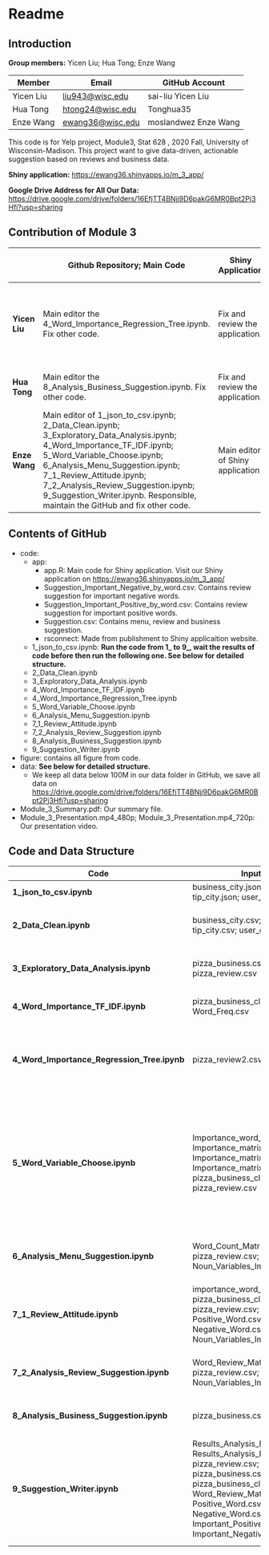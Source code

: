 # Readme

## Introduction

**Group members:** Yicen Liu; Hua Tong; Enze Wang



| Member    | Email            | GitHub Account       |
| --------- | ---------------- | -------------------- |
| Yicen Liu | liu943@wisc.edu  | sai-liu Yicen Liu    |
| Hua Tong  | htong24@wisc.edu | Tonghua35            |
| Enze Wang | ewang36@wisc.edu | moslandwez Enze Wang |





This code is for Yelp project, Module3, Stat 628 , 2020 Fall, University of Wisconsin-Madison. This project want to give data-driven, actionable suggestion based on reviews and business data. 

**Shiny application:** https://ewang36.shinyapps.io/m_3_app/

**Google Drive Address for All Our Data:** https://drive.google.com/drive/folders/16EfjTT4BNjj9D6pakG6MR0Bpt2Pj3Hfi?usp=sharing



## Contribution of Module 3

|               | Github Repository; Main Code                                 | Shiny Application                | Four-Pages Summary                                           | Narrated Presentation                                        |
| ------------- | ------------------------------------------------------------ | -------------------------------- | ------------------------------------------------------------ | ------------------------------------------------------------ |
| **Yicen Liu** | Main editor the 4_Word_Importance_Regression_Tree.ipynb. Fix other code. | Fix and review the application.  | Editor of tree regression parts and fix other parts.         | Main editor of mp4 file. Speaker of data clean, business and menu suggesion part. |
| **Hua Tong**  | Main editor the 8_Analysis_Business_Suggestion.ipynb. Fix other code. | Fix and review the application.  | Main editor of summary                                       | Speaker of Shiny application part.                           |
| **Enze Wang** | Main editor of 1_json_to_csv.ipynb; 2_Data_Clean.ipynb; 3_Exploratory_Data_Analysis.ipynb; 4_Word_Importance_TF_IDF.ipynb; 5_Word_Variable_Choose.ipynb; 6_Analysis_Menu_Suggestion.ipynb; 7_1_Review_Attitude.ipynb; 7_2_Analysis_Review_Suggestion.ipynb; 9_Suggestion_Writer.ipynb. Responsible, maintain the GitHub and fix other code. | Main editor of Shiny application | Editor of review attitude, analysis part  and fix other part. | Main editor of  pptx file. Speaker of review attitude, analysis part. |



## Contents of GitHub

* code:
  * app:
    * app.R: Main code for Shiny application. Visit our Shiny application on https://ewang36.shinyapps.io/m_3_app/
    * Suggestion_Important_Negative_by_word.csv: Contains review suggestion for important negative words.
    * Suggestion_Important_Positive_by_word.csv: Contains review suggestion for important positive words.
    * Suggestion.csv: Contains menu, review and business suggestion.
    * rsconnect: Made from publishment to Shiny applicaition website.
  * 1_json_to_csv.ipynb: **Run the code from 1_ to 9_, wait the results of code before then run the following one. See below for detailed structure.**
  * 2_Data_Clean.ipynb
  * 3_Exploratory_Data_Analysis.ipynb
  * 4_Word_Importance_TF_IDF.ipynb
  * 4_Word_Importance_Regression_Tree.ipynb
  * 5_Word_Variable_Choose.ipynb
  * 6_Analysis_Menu_Suggestion.ipynb
  * 7_1_Review_Attitude.ipynb
  * 7_2_Analysis_Review_Suggestion.ipynb
  * 8_Analysis_Business_Suggestion.ipynb
  * 9_Suggestion_Writer.ipynb
* figure: contains all figure from code. 
* data: **See below for detailed structure.** 
  * We keep all data below 100M in our data folder in GitHub, we save all data on https://drive.google.com/drive/folders/16EfjTT4BNjj9D6pakG6MR0Bpt2Pj3Hfi?usp=sharing 
* Module_3_Summary.pdf: Our summary file.
* Module_3_Presentation.mp4_480p; Module_3_Presentation.mp4_720p: Our presentation video.



## Code and Data Structure

| Code                                        | Input Data                                                   | Function                                                     | Output Data                                                  |
| ------------------------------------------- | ------------------------------------------------------------ | ------------------------------------------------------------ | ------------------------------------------------------------ |
| **1_json_to_csv.ipynb**                     | business_city.json; review_city.json; tip_city.json; user_city.json | Transfer .json to .csv. Put business_attribute to several columns. | business_city.csv; review_city.csv; tip_city.csv; user_city.csv |
| **2_Data_Clean.ipynb**                      | business_city.csv; review_city.csv; tip_city.csv; user_city.csv | Wash data according null value ratio, distance, find the number of different category and choose pizza category, wash every columns. Keep English review only. | pizza_business.csv; pizza_review.csv; pizza_review2.csv (handle from Yicen Liu) ; pizza_tip.csv; pizza_user.csv |
| **3_Exploratory_Data_Analysis.ipynb**       | pizza_business.csv; pizza_review.csv                         | Do exploratory data analysis on pizza reviews and business. Combine review and business data, do review split and count frequent word list.  Extract food words. | pizza_business_clean_review.csv; Food_Word_Data.csv; Word_Freq.csv |
| **4_Word_Importance_TF_IDF.ipynb**          | pizza_business_clean_review.csv; Word_Freq.csv               | Calculate word importance rank by TF-IDF, parallel with 4_Word_Importance_Regression_Tree.ipynb | Importance_word_tf_idf.csv                                   |
| **4_Word_Importance_Regression_Tree.ipynb** | pizza_review2.csv;                                           | Calculate word importance rank by linear regression and tree regression, parallel with 4_Word_Importance_TF_IDF.ipynb, export linear rank by Importance_matrix1.csv, and tree regression rank by Importance_matrix2.csv and Importance_matrix3.csv | Importance_matrix1.csv; Importance_matrix2.csv; Importance_matrix3.csv; R1.Rdata; R2.Rdata; R3.Rdata; y.Rdata |
| **5_Word_Variable_Choose.ipynb**            | Importance_word_tf_idf.csv; Importance_matrix1.csv; Importance_matrix2.csv; Importance_matrix3.csv; pizza_business_clean_review.csv; pizza_review.csv | Find all noun, food noun from tf-idf results, and important food and service words as Noun_Variables_Important.csv, build word matrix as Word_Count_Matrix.csv. Find all positive and negative words mainly from tree regression results as AD.csv. Find all positive, negative, important positive and important negative word list as Important_Negative_Word.csv, Important_Positive_Word.csv. Negative_Word.csv, Positive_Word.csv. Find negative adverb such as "never", "not" and "no" from pizza_review.csv. | Noun_Variables.csv; Noun_Variables_Important.csv; Word_Count_Matrix.csv; AD.csv;    Important_Negative_Word.csv; Important_Positive_Word.csv; Negative_Word.csv; Positive_Word.csv; |
| **6_Analysis_Menu_Suggestion.ipynb**        | Word_Count_Matrix.csv; pizza_review.csv; Noun_Variables_Important.csv | Do linear regression and lasso regression to find the connection between occurrence of word in review with the review star rating. Write coefficient and p-value in Results_Analysis_Noun_Class.csv. | Results_Analysis_Noun_Class.csv                              |
| **7_1_Review_Attitude.ipynb**               | importance_word_tf_idf.csv; pizza_business_clean_review.csv; pizza_review.csv; Positive_Word.csv; Negative_Word.csv; Noun_Variables_Important.csv | Build review attitude judge function, split review again and combine review according to target words. Build review attitude matrix with target words and target reviews as Word_Review_Matrix.csv. | Split_Review.csv; Word_Review_Matrix.csv                     |
| **7_2_Analysis_Review_Suggestion.ipynb**    | Word_Review_Matrix.csv; pizza_review.csv; Noun_Variables_Important.csv; | Do ANOVA and T test to find significant words whose difference between star rating from positive reviews and negative reviews is significant. Export as Results_Analysis_Noun_Attitude.csv. | Results_Analysis_Noun_Attitude.csv                           |
| **8_Analysis_Business_Suggestion.ipynb**    | pizza_business.csv                                           | Do ANOVA and T test to find significant business attributes whose difference between business rating is sifnificant. | Suggestion.csv                                               |
| **9_Suggestion_Writer.ipynb**               | Results_Analysis_Noun_Class.csv; Results_Analysis_Noun_Attitude.csv; pizza_review.csv; pizza_business.csv; pizza_business_clean_review.csv; Word_Review_Matrix.csv; Positive_Word.csv; Negative_Word.csv; Important_Positive_Word.csv; Important_Negative_Word.csv | Write the analysis results before as prepared data for Shiny application. Including fit business and menu suggestion with their individual reality as Suggestion.csv. Count top3 positive, negative, important positive and important negative words as Suggestion_Important_Negative_by_word.csv; Suggestion_Important_Positive_by_word.csv; Suggestion_Negative_by_word.csv; Suggestion_Positive_by_word.csv and Suggestion_Positive_Negative_Food_Ratio.csv | Suggestion.csv; Suggestion_Important_Negative_by_word.csv; Suggestion_Important_Positive_by_word.csv; Suggestion_Negative_by_word.csv; Suggestion_Positive_by_word.csv; Suggestion_Positive_Negative_Food_Ratio.csv |

